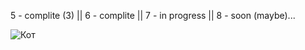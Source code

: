 5 - complite (3) || 
6 - complite || 
7 - in progress ||
8 - soon (maybe)...

![Кот](https://user-images.githubusercontent.com/100850508/161742945-39488fd4-57c1-42cc-8ee6-d01d735795ed.jpg)
